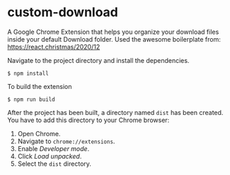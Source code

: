 # custom-download
A Google Chrome Extension that helps you organize your download files inside your default Download folder.
Used the awesome boilerplate from: https://react.christmas/2020/12

Navigate to the project directory and install the dependencies.

```
$ npm install
```

To build the extension

```
$ npm run build
```

After the project has been built, a directory named `dist` has been created. You have to add this directory to your Chrome browser:

1. Open Chrome.
2. Navigate to `chrome://extensions`.
3. Enable _Developer mode_.
4. Click _Load unpacked_.
5. Select the `dist` directory.

